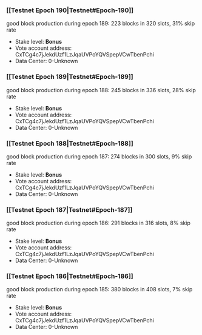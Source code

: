 ### [[Testnet Epoch 190|Testnet#Epoch-190]]
good block production during epoch 189: 223 blocks in 320 slots, 31% skip rate
* Stake level: **Bonus** 
* Vote account address: CxTCg4c7jJekdUzf1LzJqaUVPoYQVSpepVCwTbenPchi
* Data Center: 0-Unknown
### [[Testnet Epoch 189|Testnet#Epoch-189]]
good block production during epoch 188: 245 blocks in 336 slots, 28% skip rate
* Stake level: **Bonus** 
* Vote account address: CxTCg4c7jJekdUzf1LzJqaUVPoYQVSpepVCwTbenPchi
* Data Center: 0-Unknown
### [[Testnet Epoch 188|Testnet#Epoch-188]]
good block production during epoch 187: 274 blocks in 300 slots, 9% skip rate
* Stake level: **Bonus** 
* Vote account address: CxTCg4c7jJekdUzf1LzJqaUVPoYQVSpepVCwTbenPchi
* Data Center: 0-Unknown
### [[Testnet Epoch 187|Testnet#Epoch-187]]
good block production during epoch 186: 291 blocks in 316 slots, 8% skip rate
* Stake level: **Bonus** 
* Vote account address: CxTCg4c7jJekdUzf1LzJqaUVPoYQVSpepVCwTbenPchi
* Data Center: 0-Unknown
### [[Testnet Epoch 186|Testnet#Epoch-186]]
good block production during epoch 185: 380 blocks in 408 slots, 7% skip rate
* Stake level: **Bonus** 
* Vote account address: CxTCg4c7jJekdUzf1LzJqaUVPoYQVSpepVCwTbenPchi
* Data Center: 0-Unknown